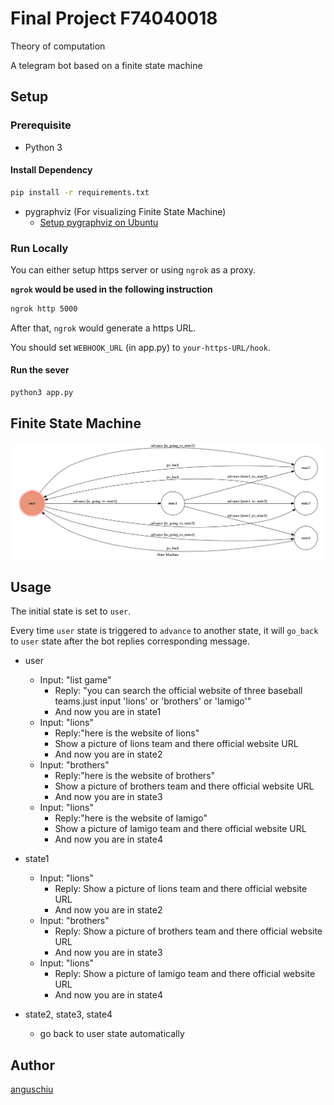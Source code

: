 # Final Project F74040018

Theory of computation

A telegram bot based on a finite state machine

## Setup

### Prerequisite
* Python 3

#### Install Dependency
```sh
pip install -r requirements.txt
```

* pygraphviz (For visualizing Finite State Machine)
    * [Setup pygraphviz on Ubuntu](http://www.jianshu.com/p/a3da7ecc5303)

### Run Locally
You can either setup https server or using `ngrok` as a proxy.

**`ngrok` would be used in the following instruction**

```sh
ngrok http 5000
```

After that, `ngrok` would generate a https URL.

You should set `WEBHOOK_URL` (in app.py) to `your-https-URL/hook`.

#### Run the sever

```sh
python3 app.py
```

## Finite State Machine
![fsm](./img/show-fsm.png)

## Usage
The initial state is set to `user`.

Every time `user` state is triggered to `advance` to another state, it will `go_back` to `user` state after the bot replies corresponding message.

* user
	* Input: "list game"
		* Reply: "you can search the official website of three baseball teams.just input 'lions' or 'brothers' or 'lamigo'"
		* And now you are in state1
	* Input: "lions"
		* Reply:"here is the website of lions" 
		* Show a picture of lions team and there official website URL
		* And now you are in state2
	* Input: "brothers"
		* Reply:"here is the website of brothers"
		* Show a picture of brothers team and there official website URL
		* And now you are in state3
    * Input: "lions"
		* Reply:"here is the website of lamigo"
		* Show a picture of lamigo team and there official website URL
		* And now you are in state4
* state1
    * Input: "lions"
		* Reply: Show a picture of lions team and there official website URL
		*  And now you are in state2
	* Input: "brothers"
		* Reply: Show a picture of brothers team and there official website URL
		*  And now you are in state3
    * Input: "lions"
		* Reply: Show a picture of lamigo team and there official website URL
		*  And now you are in state4

* state2, state3, state4
    * go back to user state automatically
## Author
[anguschiu](https://github.com/sss85921)
